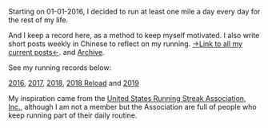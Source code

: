 Starting on 01-01-2016, I decided to run at least one mile a day every day for the rest of my life. 

And I keep a record here, as a method to keep myself motivated. I also write short posts weekly in Chinese to reflect on my running. [->Link to all my current posts<-](https://www.jianshu.com/nb/30892427). and [Archive](https://www.jianshu.com/nb/2906146).

See my running records below:

[2016](https://github.com/conge/RunningStreak/blob/master/runningRecords2016.csv), [2017](https://github.com/conge/RunningStreak/blob/master/runningRecords2017.csv), [2018](https://github.com/conge/RunningStreak/blob/master/runningRecords2018.csv), [2018 Reload](https://github.com/conge/RunningStreak/blob/master/runningRecords2018_reload.csv) and [2019](https://github.com/conge/RunningStreak/blob/master/runningRecords2019.csv)

My inspiration came from the [United States Running Streak Association, Inc.][1], although I am not a member but the Association are full of people who keep running part of their daily routine.

[1]:http://www.runeveryday.com
